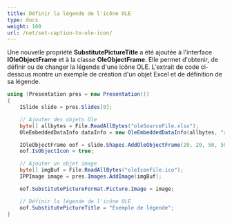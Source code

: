 ```yaml
---
title: Définir la légende de l'icône OLE
type: docs
weight: 160
url: /net/set-caption-to-ole-icon/
---
```


Une nouvelle propriété **SubstitutePictureTitle** a été ajoutée à l'interface **IOleObjectFrame** et à la classe **OleObjectFrame**. Elle permet d'obtenir, de définir ou de changer la légende d'une icône OLE. L'extrait de code ci-dessous montre un exemple de création d'un objet Excel et de définition de sa légende.

```csharp
using (Presentation pres = new Presentation())
{
    ISlide slide = pres.Slides[0];

    // Ajouter des objets Ole
    byte[] allbytes = File.ReadAllBytes("oleSourceFile.xlsx");
    OleEmbeddedDataInfo dataInfo = new OleEmbeddedDataInfo(allbytes, "xlsx");

    IOleObjectFrame oof = slide.Shapes.AddOleObjectFrame(20, 20, 50, 50, dataInfo);
    oof.IsObjectIcon = true;

    // Ajouter un objet image
    byte[] imgBuf = File.ReadAllBytes("oleIconFile.ico");
    IPPImage image = pres.Images.AddImage(imgBuf);

    oof.SubstitutePictureFormat.Picture.Image = image;

    // Définir la légende de l'icône OLE
    oof.SubstitutePictureTitle = "Exemple de légende";
}
```